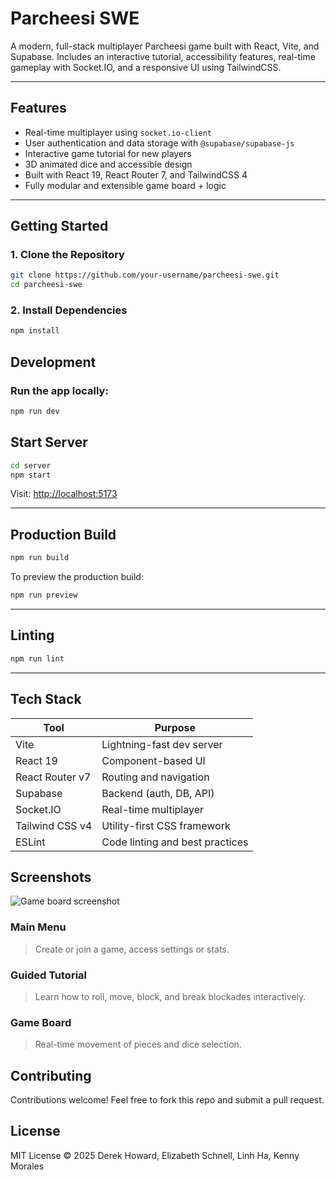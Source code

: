 #  Parcheesi SWE

A modern, full-stack multiplayer Parcheesi game built with React, Vite, and Supabase. Includes an interactive tutorial, accessibility features, real-time gameplay with Socket.IO, and a responsive UI using TailwindCSS.

---

##  Features

-  Real-time multiplayer using `socket.io-client`
-  User authentication and data storage with `@supabase/supabase-js`
-  Interactive game tutorial for new players
-  3D animated dice and accessible design
-  Built with React 19, React Router 7, and TailwindCSS 4
-  Fully modular and extensible game board + logic

---

##  Getting Started

### 1. Clone the Repository

```bash
git clone https://github.com/your-username/parcheesi-swe.git
cd parcheesi-swe
```

### 2. Install Dependencies

```bash
npm install
```

##  Development

### Run the app locally:

```bash
npm run dev
```
## Start Server
```bash
cd server
npm start
```

Visit: [http://localhost:5173](http://localhost:5173)

---

##  Production Build

```bash
npm run build
```

To preview the production build:

```bash
npm run preview
```

---

##  Linting

```bash
npm run lint
```

---

##  Tech Stack

| Tool                | Purpose                      |
|---------------------|------------------------------|
| Vite                | Lightning-fast dev server     |
| React 19            | Component-based UI            |
| React Router v7     | Routing and navigation        |
| Supabase            | Backend (auth, DB, API)       |
| Socket.IO           | Real-time multiplayer         |
| Tailwind CSS v4     | Utility-first CSS framework   |
| ESLint              | Code linting and best practices |


##  Screenshots
![Game board screenshot](./src/assets/Screenshot_2025-05-08_000409.png)


###  Main Menu
> Create or join a game, access settings or stats.

###  Guided Tutorial
> Learn how to roll, move, block, and break blockades interactively.

###  Game Board
> Real-time movement of pieces and dice selection.

##  Contributing

Contributions welcome! Feel free to fork this repo and submit a pull request.

## License

MIT License © 2025 Derek Howard, Elizabeth Schnell, Linh Ha, Kenny Morales
